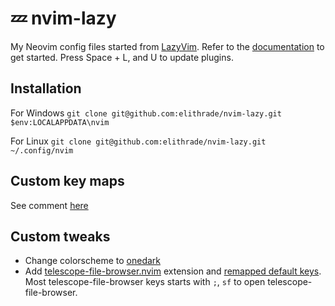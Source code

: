 # 💤 nvim-lazy

My Neovim config files started from [LazyVim](https://github.com/LazyVim/LazyVim).
Refer to the [documentation](https://lazyvim.github.io/installation) to get started.
Press Space + L, and U to update plugins.

## Installation

For Windows
`git clone git@github.com:elithrade/nvim-lazy.git $env:LOCALAPPDATA\nvim`

For Linux
`git clone git@github.com:elithrade/nvim-lazy.git ~/.config/nvim`

## Custom key maps

See comment [here](./lua/config/keymaps.lua)

## Custom tweaks

- Change colorscheme to [onedark](https://github.com/navarasu/onedark.nvim)
- Add [telescope-file-browser.nvim](https://github.com/nvim-telescope/telescope-file-browser.nvim) extension and [remapped default keys](./lua/plugins/editor.lua). Most telescope-file-browser keys starts with `;`, `sf` to open telescope-file-browser.
